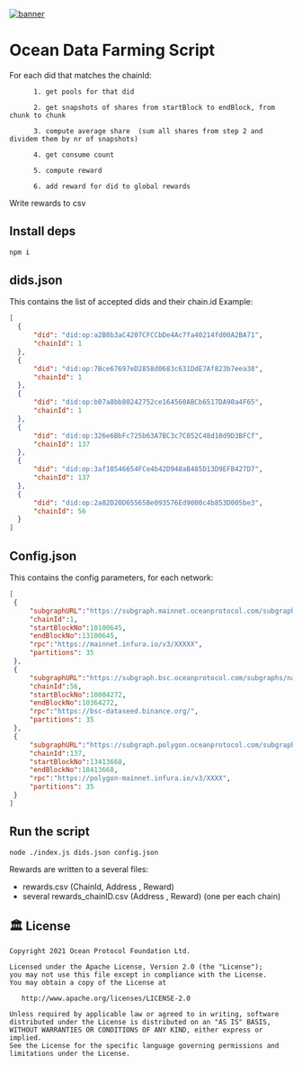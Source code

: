 [![banner](https://raw.githubusercontent.com/oceanprotocol/art/master/github/repo-banner%402x.png)](https://oceanprotocol.com)

# Ocean Data Farming Script

For each did that matches the chainId:

          1. get pools for that did

          2. get snapshots of shares from startBlock to endBlock, from chunk to chunk

          3. compute average share  (sum all shares from step 2 and dividem them by nr of snapshots)

          4. get consume count

          5. compute reward

          6. add reward for did to global rewards

Write rewards to csv

## Install deps
```bash
npm i
```

## dids.json
  This contains the list of accepted dids and their chain.id
  Example:
  ```json
  [
    {
        "did": "did:op:a2B8b3aC4207CFCCbDe4Ac7fa40214fd00A2BA71",
        "chainId": 1
    },
    {
        "did": "did:op:7Bce67697eD2858d0683c631DdE7Af823b7eea38",
        "chainId": 1
    },
    {
        "did": "did:op:b07a8bb80242752ce164560ABCb6517DA90a4F65",
        "chainId": 1
    },
    {
        "did": "did:op:326e6BbFc725b63A7BC3c7C052C48d10d9D3BFCf",
        "chainId": 137
    },
    {
        "did": "did:op:3af10546654FCe4b42D948aB485D13D9EFB427D7",
        "chainId": 137
    },
    {
        "did": "did:op:2a82D20D65565Be093576Ed9000c4b853D005be3",
        "chainId": 56
    }
]
```

## Config.json
   This contains the config parameters, for each network:
   ```json
   [
    {
        "subgraphURL":"https://subgraph.mainnet.oceanprotocol.com/subgraphs/name/oceanprotocol/ocean-subgraph",
        "chainId":1,
        "startBlockNo":10100645,
        "endBlockNo":13100645,
        "rpc":"https://mainnet.infura.io/v3/XXXXX",
        "partitions": 35
    },
    {
        "subgraphURL":"https://subgraph.bsc.oceanprotocol.com/subgraphs/name/oceanprotocol/ocean-subgraph",
        "chainId":56,
        "startBlockNo":10004272,
        "endBlockNo":10364272,
        "rpc":"https://bsc-dataseed.binance.org/",
        "partitions": 35
    },
    {
        "subgraphURL":"https://subgraph.polygon.oceanprotocol.com/subgraphs/name/oceanprotocol/ocean-subgraph",
        "chainId":137,
        "startBlockNo":13413668,
        "endBlockNo":18413668,
        "rpc":"https://polygon-mainnet.infura.io/v3/XXXX",
        "partitions": 35
    }
]
   ```
      

## Run the script
```bash
node ./index.js dids.json config.json 
```
Rewards are written to a several files:
 - rewards.csv  (ChainId, Address , Reward)
 - several rewards_chainID.csv  (Address , Reward) (one per each chain)

## 🏛 License

```text
Copyright 2021 Ocean Protocol Foundation Ltd.

Licensed under the Apache License, Version 2.0 (the "License");
you may not use this file except in compliance with the License.
You may obtain a copy of the License at

   http://www.apache.org/licenses/LICENSE-2.0

Unless required by applicable law or agreed to in writing, software
distributed under the License is distributed on an "AS IS" BASIS,
WITHOUT WARRANTIES OR CONDITIONS OF ANY KIND, either express or implied.
See the License for the specific language governing permissions and
limitations under the License.
```
